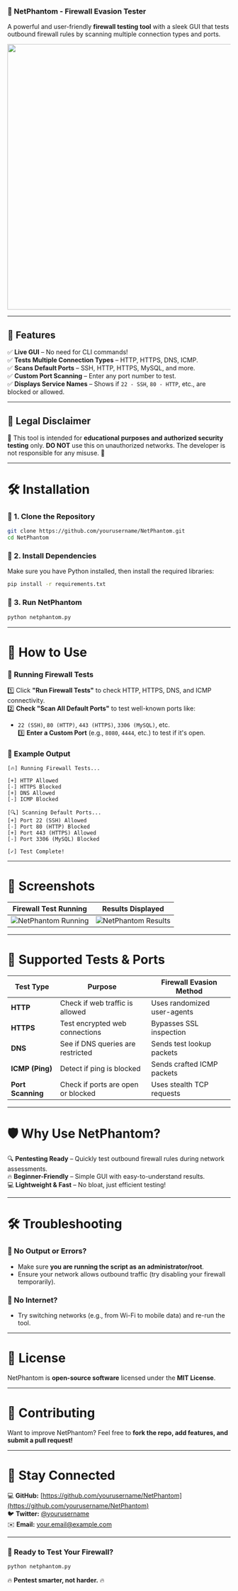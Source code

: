 ### **🚀 NetPhantom - Firewall Evasion Tester**  
A powerful and user-friendly **firewall testing tool** with a sleek GUI that tests outbound firewall rules by scanning multiple connection types and ports.  

<p align="center">
  <img src="https://user-images.githubusercontent.com/yourusername/netphantom-screenshot.png" width="600">
</p>

---

## **📌 Features**  
✅ **Live GUI** – No need for CLI commands!  
✅ **Tests Multiple Connection Types** – HTTP, HTTPS, DNS, ICMP.  
✅ **Scans Default Ports** – SSH, HTTP, HTTPS, MySQL, and more.  
✅ **Custom Port Scanning** – Enter any port number to test.  
✅ **Displays Service Names** – Shows if `22 - SSH`, `80 - HTTP`, etc., are blocked or allowed.    

---

## **📜 Legal Disclaimer**  
🚨 This tool is intended for **educational purposes and authorized security testing** only. **DO NOT** use this on unauthorized networks. The developer is not responsible for any misuse. 🚨  

---

# **🛠 Installation**  

### **🔹 1. Clone the Repository**  
```bash
git clone https://github.com/yourusername/NetPhantom.git
cd NetPhantom
```

### **🔹 2. Install Dependencies**  
Make sure you have Python installed, then install the required libraries:  
```bash
pip install -r requirements.txt
```

### **🔹 3. Run NetPhantom**  
```bash
python netphantom.py
```

---

# **🏃 How to Use**
### **🔹 Running Firewall Tests**
1️⃣ Click **"Run Firewall Tests"** to check HTTP, HTTPS, DNS, and ICMP connectivity.  
2️⃣ **Check "Scan All Default Ports"** to test well-known ports like:  
   - `22 (SSH)`, `80 (HTTP)`, `443 (HTTPS)`, `3306 (MySQL)`, etc.  
3️⃣ **Enter a Custom Port** (e.g., `8080`, `4444`, etc.) to test if it's open.  

### **🔹 Example Output**
```
[🔥] Running Firewall Tests...

[+] HTTP Allowed
[-] HTTPS Blocked
[+] DNS Allowed
[-] ICMP Blocked

[🔍] Scanning Default Ports...
[+] Port 22 (SSH) Allowed
[-] Port 80 (HTTP) Blocked
[+] Port 443 (HTTPS) Allowed
[-] Port 3306 (MySQL) Blocked

[✓] Test Complete!
```

---

# **📌 Screenshots**  
| **Firewall Test Running** | **Results Displayed** |
|-------------------------|--------------------|
| ![NetPhantom Running](https://user-images.githubusercontent.com/yourusername/netphantom-1.png) | ![NetPhantom Results](https://user-images.githubusercontent.com/yourusername/netphantom-2.png) |

---

# **🔧 Supported Tests & Ports**
| **Test Type** | **Purpose** | **Firewall Evasion Method** |
|--------------|------------|-----------------------------|
| **HTTP** | Check if web traffic is allowed | Uses randomized user-agents |
| **HTTPS** | Test encrypted web connections | Bypasses SSL inspection |
| **DNS** | See if DNS queries are restricted | Sends test lookup packets |
| **ICMP (Ping)** | Detect if ping is blocked | Sends crafted ICMP packets |
| **Port Scanning** | Check if ports are open or blocked | Uses stealth TCP requests |

---

# **🛡️ Why Use NetPhantom?**
🔍 **Pentesting Ready** – Quickly test outbound firewall rules during network assessments.  
🔥 **Beginner-Friendly** – Simple GUI with easy-to-understand results.  
💻 **Lightweight & Fast** – No bloat, just efficient testing!  

---

# **🛠 Troubleshooting**
### **🔹 No Output or Errors?**
- Make sure **you are running the script as an administrator/root**.  
- Ensure your network allows outbound traffic (try disabling your firewall temporarily).  

### **🔹 No Internet?**
- Try switching networks (e.g., from Wi-Fi to mobile data) and re-run the tool.  

---

# **📜 License**  
NetPhantom is **open-source software** licensed under the **MIT License**.  

---

# **👥 Contributing**  
Want to improve NetPhantom? Feel free to **fork the repo, add features, and submit a pull request!**  

---

# **📡 Stay Connected**  
💻 **GitHub:** [https://github.com/yourusername/NetPhantom](https://github.com/yourusername/NetPhantom)  
🐦 **Twitter:** [@yourusername](https://twitter.com/yourusername)  
✉️ **Email:** your.email@example.com  

---

### **🚀 Ready to Test Your Firewall?**
```bash
python netphantom.py
```
🔥 **Pentest smarter, not harder.** 🔥  
